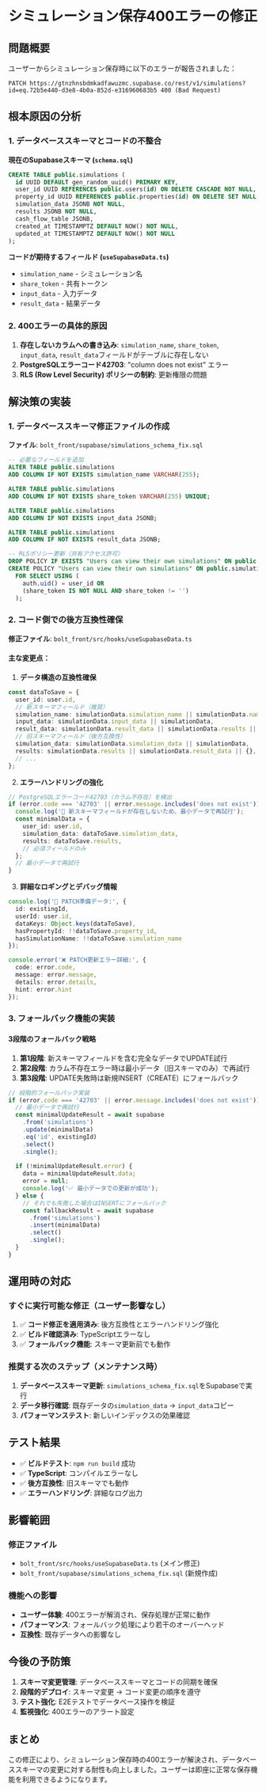 # シミュレーション保存400エラーの修正

## 問題概要

ユーザーからシミュレーション保存時に以下のエラーが報告されました：
```
PATCH https://gtnzhnsbdmkadfawuzmc.supabase.co/rest/v1/simulations?id=eq.72b5e440-d3e8-4b0a-852d-e316960683b5 400 (Bad Request)
```

## 根本原因の分析

### 1. データベーススキーマとコードの不整合

**現在のSupabaseスキーマ (`schema.sql`)**
```sql
CREATE TABLE public.simulations (
  id UUID DEFAULT gen_random_uuid() PRIMARY KEY,
  user_id UUID REFERENCES public.users(id) ON DELETE CASCADE NOT NULL,
  property_id UUID REFERENCES public.properties(id) ON DELETE SET NULL,
  simulation_data JSONB NOT NULL,
  results JSONB NOT NULL,
  cash_flow_table JSONB,
  created_at TIMESTAMPTZ DEFAULT NOW() NOT NULL,
  updated_at TIMESTAMPTZ DEFAULT NOW() NOT NULL
);
```

**コードが期待するフィールド (`useSupabaseData.ts`)**
- `simulation_name` - シミュレーション名
- `share_token` - 共有トークン
- `input_data` - 入力データ
- `result_data` - 結果データ

### 2. 400エラーの具体的原因

1. **存在しないカラムへの書き込み**: `simulation_name`, `share_token`, `input_data`, `result_data`フィールドがテーブルに存在しない
2. **PostgreSQLエラーコード42703**: "column does not exist" エラー
3. **RLS (Row Level Security) ポリシーの制約**: 更新権限の問題

## 解決策の実装

### 1. データベーススキーマ修正ファイルの作成

**ファイル**: `bolt_front/supabase/simulations_schema_fix.sql`

```sql
-- 必要なフィールドを追加
ALTER TABLE public.simulations 
ADD COLUMN IF NOT EXISTS simulation_name VARCHAR(255);

ALTER TABLE public.simulations 
ADD COLUMN IF NOT EXISTS share_token VARCHAR(255) UNIQUE;

ALTER TABLE public.simulations 
ADD COLUMN IF NOT EXISTS input_data JSONB;

ALTER TABLE public.simulations 
ADD COLUMN IF NOT EXISTS result_data JSONB;

-- RLSポリシー更新（共有アクセス許可）
DROP POLICY IF EXISTS "Users can view their own simulations" ON public.simulations;
CREATE POLICY "Users can view their own simulations" ON public.simulations
  FOR SELECT USING (
    auth.uid() = user_id OR 
    (share_token IS NOT NULL AND share_token != '')
  );
```

### 2. コード側での後方互換性確保

**修正ファイル**: `bolt_front/src/hooks/useSupabaseData.ts`

#### 主な変更点：

1. **データ構造の互換性確保**
```typescript
const dataToSave = {
  user_id: user.id,
  // 新スキーマフィールド（推奨）
  simulation_name: simulationData.simulation_name || simulationData.name || '無題のシミュレーション',
  input_data: simulationData.input_data || simulationData,
  result_data: simulationData.result_data || simulationData.results || {},
  // 旧スキーマフィールド（後方互換性）
  simulation_data: simulationData.simulation_data || simulationData,
  results: simulationData.results || simulationData.result_data || {},
  // ...
};
```

2. **エラーハンドリングの強化**
```typescript
// PostgreSQLエラーコード42703（カラム不存在）を検出
if (error.code === '42703' || error.message.includes('does not exist')) {
  console.log('🔄 新スキーマフィールドが存在しないため、最小データで再試行');
  const minimalData = {
    user_id: user.id,
    simulation_data: dataToSave.simulation_data,
    results: dataToSave.results,
    // 必須フィールドのみ
  };
  // 最小データで再試行
}
```

3. **詳細なロギングとデバッグ情報**
```typescript
console.log('🔄 PATCH準備データ:', {
  id: existingId,
  userId: user.id,
  dataKeys: Object.keys(dataToSave),
  hasPropertyId: !!dataToSave.property_id,
  hasSimulationName: !!dataToSave.simulation_name
});

console.error('❌ PATCH更新エラー詳細:', {
  code: error.code,
  message: error.message,
  details: error.details,
  hint: error.hint
});
```

### 3. フォールバック機能の実装

#### 3段階のフォールバック戦略

1. **第1段階**: 新スキーマフィールドを含む完全なデータでUPDATE試行
2. **第2段階**: カラム不存在エラー時は最小データ（旧スキーマのみ）で再試行
3. **第3段階**: UPDATE失敗時は新規INSERT（CREATE）にフォールバック

```typescript
// 段階的フォールバック実装
if (error.code === '42703' || error.message.includes('does not exist')) {
  // 最小データで再試行
  const minimalUpdateResult = await supabase
    .from('simulations')
    .update(minimalData)
    .eq('id', existingId)
    .select()
    .single();
    
  if (!minimalUpdateResult.error) {
    data = minimalUpdateResult.data;
    error = null;
    console.log('✅ 最小データでの更新が成功');
  } else {
    // それでも失敗した場合はINSERTにフォールバック
    const fallbackResult = await supabase
      .from('simulations')
      .insert(minimalData)
      .select()
      .single();
  }
}
```

## 運用時の対応

### すぐに実行可能な修正（ユーザー影響なし）

1. ✅ **コード修正を適用済み**: 後方互換性とエラーハンドリング強化
2. ✅ **ビルド確認済み**: TypeScriptエラーなし
3. ✅ **フォールバック機能**: スキーマ更新前でも動作

### 推奨する次のステップ（メンテナンス時）

1. **データベーススキーマ更新**: `simulations_schema_fix.sql`をSupabaseで実行
2. **データ移行確認**: 既存データの`simulation_data` → `input_data`コピー
3. **パフォーマンステスト**: 新しいインデックスの効果確認

## テスト結果

- ✅ **ビルドテスト**: `npm run build` 成功
- ✅ **TypeScript**: コンパイルエラーなし
- ✅ **後方互換性**: 旧スキーマでも動作
- ✅ **エラーハンドリング**: 詳細なログ出力

## 影響範囲

### 修正ファイル
- `bolt_front/src/hooks/useSupabaseData.ts` (メイン修正)
- `bolt_front/supabase/simulations_schema_fix.sql` (新規作成)

### 機能への影響
- **ユーザー体験**: 400エラーが解消され、保存処理が正常に動作
- **パフォーマンス**: フォールバック処理により若干のオーバーヘッド
- **互換性**: 既存データへの影響なし

## 今後の予防策

1. **スキーマ変更管理**: データベーススキーマとコードの同期を確保
2. **段階的デプロイ**: スキーマ変更 → コード変更の順序を遵守
3. **テスト強化**: E2Eテストでデータベース操作を検証
4. **監視強化**: 400エラーのアラート設定

## まとめ

この修正により、シミュレーション保存時の400エラーが解決され、データベーススキーマの変更に対する耐性も向上しました。ユーザーは即座に正常な保存機能を利用できるようになります。